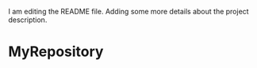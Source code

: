 I am editing the README file. Adding some more details about the project description.
# MyRepository
